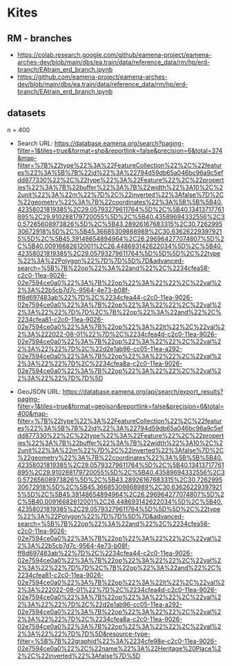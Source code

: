 # Kites


## RM - branches


* https://colab.research.google.com/github/eamena-project/eamena-arches-dev/blob/main/dbs/ea.train/data/reference_data/rm/hp/erd-branch/EAtrain_erd_branch.ipynb
* https://github.com/eamena-project/eamena-arches-dev/blob/main/dbs/ea.train/data/reference_data/rm/hp/erd-branch/EAtrain_erd_branch.ipynb


## datasets 

n = 400

* Search URL: https://database.eamena.org/search?paging-filter=1&tiles=true&format=shp&reportlink=false&precision=6&total=374&map-filter=%7B%22type%22%3A%22FeatureCollection%22%2C%22features%22%3A%5B%7B%22id%22%3A%22794d59db65a046bc96a9c5efdd877330%22%2C%22type%22%3A%22Feature%22%2C%22properties%22%3A%7B%22buffer%22%3A%7B%22width%22%3A10%2C%22unit%22%3A%22m%22%7D%2C%22inverted%22%3Afalse%7D%2C%22geometry%22%3A%7B%22coordinates%22%3A%5B%5B%5B40.42358021819385%2C29.05793279611764%5D%2C%5B40.13413717761895%2C29.910288179720055%5D%2C%5B40.43589694332556%2C30.57265608973826%5D%2C%5B43.28926167683315%2C30.726299530672918%5D%2C%5B45.36685309868989%2C30.636262293979215%5D%2C%5B45.39148654894964%2C26.296964277074807%5D%2C%5B40.00916682612001%2C26.448693142622034%5D%2C%5B40.42358021819385%2C29.05793279611764%5D%5D%5D%2C%22type%22%3A%22Polygon%22%7D%7D%5D%7D&advanced-search=%5B%7B%22op%22%3A%22and%22%2C%2234cfea58-c2c0-11ea-9026-02e7594ce0a0%22%3A%7B%22op%22%3A%22%22%2C%22val%22%3A%22b5cb7d7c-9564-4e73-b08f-ff8d697483ab%22%7D%2C%2234cfea44-c2c0-11ea-9026-02e7594ce0a0%22%3A%7B%22op%22%3A%22%22%2C%22val%22%3A%22%22%7D%7D%2C%7B%22op%22%3A%22and%22%2C%2234cfea81-c2c0-11ea-9026-02e7594ce0a0%22%3A%7B%22op%22%3A%22lt%22%2C%22val%22%3A%222022-08-01%22%7D%2C%2234cfea4d-c2c0-11ea-9026-02e7594ce0a0%22%3A%7B%22op%22%3A%22%22%2C%22val%22%3A%22%22%7D%2C%22d2e1ab96-cc05-11ea-a292-02e7594ce0a0%22%3A%7B%22op%22%3A%22%22%2C%22val%22%3A%22%22%7D%2C%2234cfea8a-c2c0-11ea-9026-02e7594ce0a0%22%3A%7B%22op%22%3A%22%22%2C%22val%22%3A%22%22%7D%7D%5D

* GeoJSON URL: https://database.eamena.org/api/search/export_results?paging-filter=1&tiles=true&format=geojson&reportlink=false&precision=6&total=400&map-filter=%7B%22type%22%3A%22FeatureCollection%22%2C%22features%22%3A%5B%7B%22id%22%3A%22794d59db65a046bc96a9c5efdd877330%22%2C%22type%22%3A%22Feature%22%2C%22properties%22%3A%7B%22buffer%22%3A%7B%22width%22%3A10%2C%22unit%22%3A%22m%22%7D%2C%22inverted%22%3Afalse%7D%2C%22geometry%22%3A%7B%22coordinates%22%3A%5B%5B%5B40.42358021819385%2C29.05793279611764%5D%2C%5B40.13413717761895%2C29.910288179720055%5D%2C%5B40.43589694332556%2C30.57265608973826%5D%2C%5B43.28926167683315%2C30.726299530672918%5D%2C%5B45.36685309868989%2C30.636262293979215%5D%2C%5B45.39148654894964%2C26.296964277074807%5D%2C%5B40.00916682612001%2C26.448693142622034%5D%2C%5B40.42358021819385%2C29.05793279611764%5D%5D%5D%2C%22type%22%3A%22Polygon%22%7D%7D%5D%7D&advanced-search=%5B%7B%22op%22%3A%22and%22%2C%2234cfea58-c2c0-11ea-9026-02e7594ce0a0%22%3A%7B%22op%22%3A%22%22%2C%22val%22%3A%22b5cb7d7c-9564-4e73-b08f-ff8d697483ab%22%7D%2C%2234cfea44-c2c0-11ea-9026-02e7594ce0a0%22%3A%7B%22op%22%3A%22%22%2C%22val%22%3A%22%22%7D%7D%2C%7B%22op%22%3A%22and%22%2C%2234cfea81-c2c0-11ea-9026-02e7594ce0a0%22%3A%7B%22op%22%3A%22lt%22%2C%22val%22%3A%222022-08-01%22%7D%2C%2234cfea4d-c2c0-11ea-9026-02e7594ce0a0%22%3A%7B%22op%22%3A%22%22%2C%22val%22%3A%22%22%7D%2C%22d2e1ab96-cc05-11ea-a292-02e7594ce0a0%22%3A%7B%22op%22%3A%22%22%2C%22val%22%3A%22%22%7D%2C%2234cfea8a-c2c0-11ea-9026-02e7594ce0a0%22%3A%7B%22op%22%3A%22%22%2C%22val%22%3A%22%22%7D%7D%5D&resource-type-filter=%5B%7B%22graphid%22%3A%2234cfe98e-c2c0-11ea-9026-02e7594ce0a0%22%2C%22name%22%3A%22Heritage%20Place%22%2C%22inverted%22%3Afalse%7D%5D